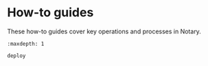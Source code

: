 # How-to guides

These how-to guides cover key operations and processes in Notary.

```{toctree}
:maxdepth: 1

deploy
```
